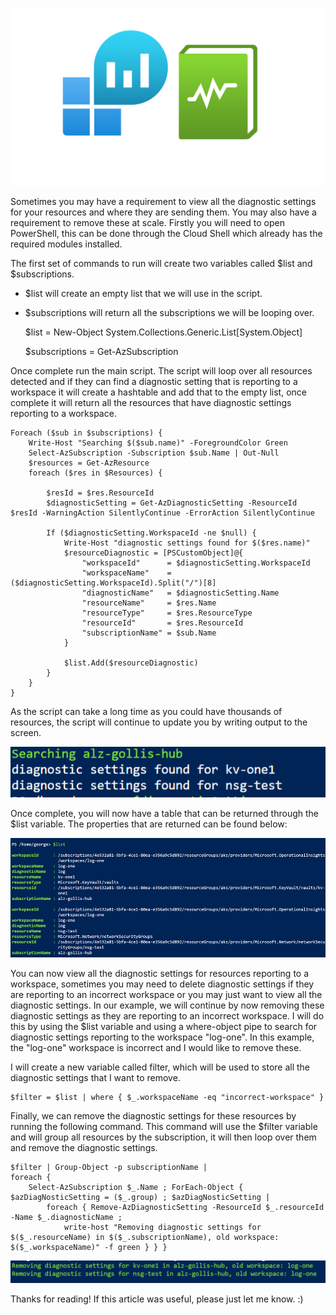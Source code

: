 
<img src="image/12.png"
     alt="overview"
     style="float: middle; margin-right: 10px;"
     width="600" 
/>

Sometimes you may have a requirement to view all the diagnostic settings for your resources and where they are sending them. You may also have a requirement to remove these at scale. Firstly you will need to open PowerShell, this can be done through the Cloud Shell which already has the required modules installed. 

The first set of commands to run will create two variables called $list and $subscriptions.

- $list will create an empty list that we will use in the script.
- $subscriptions will return all the subscriptions we will be looping over.

    $list = New-Object System.Collections.Generic.List[System.Object]
    
    $subscriptions = Get-AzSubscription

Once complete run the main script. The script will loop over all resources detected and if they can find a diagnostic setting that is reporting to a workspace it will create a hashtable and add that to the empty list, once complete it will return all the resources that have diagnostic settings reporting to a workspace. 

    Foreach ($sub in $subscriptions) {
        Write-Host "Searching $($sub.name)" -ForegroundColor Green
        Select-AzSubscription -Subscription $sub.Name | Out-Null
        $resources = Get-AzResource
        foreach ($res in $Resources) {
    
            $resId = $res.ResourceId
            $diagnosticSetting = Get-AzDiagnosticSetting -ResourceId $resId -WarningAction SilentlyContinue -ErrorAction SilentlyContinue
            
            If ($diagnosticSetting.WorkspaceId -ne $null) {
                Write-Host "diagnostic settings found for $($res.name)"
                $resourceDiagnostic = [PSCustomObject]@{ 
                    "workspaceId"      = $diagnosticSetting.WorkspaceId
                    "workspaceName"    = ($diagnosticSetting.WorkspaceId).Split("/")[8]
                    "diagnosticName"   = $diagnosticSetting.Name
                    "resourceName"     = $res.Name
                    "resourceType"     = $res.ResourceType
                    "resourceId"       = $res.ResourceId
                    "subscriptionName" = $sub.Name
                }
                
                $list.Add($resourceDiagnostic)
            }
        }
    }

As the script can take a long time as you could have thousands of resources, the script will continue to update you by writing output to the screen.

<img src="image/subscription-search.png"
     alt="overview"
     style="float: middle; margin-right: 10px;"
     width="600" 
/>

Once complete, you will now have a table that can be returned through the $list variable. The properties that are returned can be found below:

<img src="image/list-variable.png"
     alt="overview"
     style="float: middle; margin-right: 10px;"
     width="600" 
/>

You can now view all the diagnostic settings for resources reporting to a workspace, sometimes you may need to delete diagnostic settings if they are reporting to an incorrect workspace or you may just want to view all the diagnostic settings. In our example, we will continue by now removing these diagnostic settings as they are reporting to an incorrect workspace. I will do this by using the $list variable and using a where-object pipe to search for diagnostic settings reporting to the workspace "log-one". In this example, the "log-one" workspace is incorrect and I would like to remove these. 

I will create a new variable called filter, which will be used to store all the diagnostic settings that I want to remove. 

    $filter = $list | where { $_.workspaceName -eq "incorrect-workspace" }

Finally, we can remove the diagnostic settings for these resources by running the following command. This command will use the $filter variable and will group all resources by the subscription, it will then loop over them and remove the diagnostic settings. 

    $filter | Group-Object -p subscriptionName | 
    foreach { 
        Select-AzSubscription $_.Name ; ForEach-Object { $azDiagNosticSetting = ($_.group) ; $azDiagNosticSetting | 
            foreach { Remove-AzDiagnosticSetting -ResourceId $_.resourceId -Name $_.diagnosticName ; 
                write-host "Removing diagnostic settings for $($_.resourceName) in $($_.subscriptionName), old workspace: $($_.workspaceName)" -f green } } }

<img src="image/removing.png"
     alt="overview"
     style="float: middle; margin-right: 10px;"
     width="600" 
/>

Thanks for reading! If this article was useful, please just let me know. :) 
